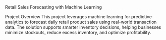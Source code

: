 Retail Sales Forecasting with Machine Learning

Project Overview
This project leverages machine learning for predictive analytics to forecast daily retail product sales using real-world transaction data. The solution supports smarter inventory decisions, helping businesses minimize stockouts, reduce excess inventory, and optimize profitability.

